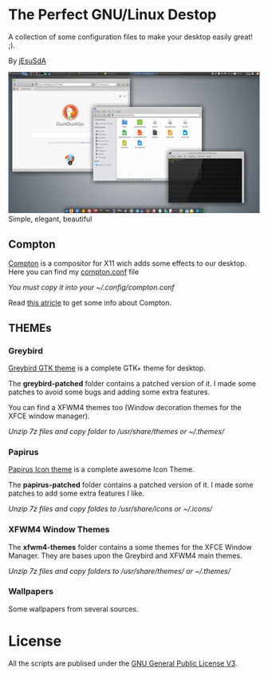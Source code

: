 # The Perfect GNU/Linux Destop
A collection of some configuration files to make your desktop easily great! ;).

By [jEsuSdA](http://www.jesusda.com)

![The Perfect Desktop](screenshots/the-perfect-desktop.png)
Simple, elegant, beautiful

## Compton

[Compton](https://github.com/chjj/compton) is a compositor for X11 wich adds some effects to our desktop.
Here you can find my [compton.conf](compton/compton.conf) file

*You must copy it into your ~/.config/compton.conf*

Read [this atricle](http://duncanlock.net/blog/2013/06/07/how-to-switch-to-compton-for-beautiful-tear-free-compositing-in-xfce/) to get some info about Compton.


## THEMEs

### Greybird

[Greybird GTK theme](https://github.com/shimmerproject/Greybird) is a complete GTK+ theme for desktop.

The **greybird-patched** folder contains a patched version of it. I made some patches to avoid some bugs and adding some extra features.

You can find a XFWM4 themes too (Window decoration themes for the XFCE window manager).

*Unzip 7z files and copy folder to /usr/share/themes or ~/.themes/*

### Papirus

[Papirus Icon theme](https://github.com/PapirusDevelopmentTeam/papirus-icon-theme/) is a complete awesome Icon Theme.

The **papirus-patched** folder contains a patched version of it. I made some patches to add some extra features I like.

*Unzip 7z files and copy foldes to /usr/share/icons or ~/.icons/*


### XFWM4 Window Themes

The **xfwm4-themes** folder contains a some themes for the XFCE Window Manager. They are bases upon the Greybird and XFWM4 main themes.


*Unzip 7z files and copy folders to /usr/share/themes/ or ~/.themes/*


### Wallpapers

Some wallpapers from several sources.




# License

All the scripts are publised under the [GNU General Public License V3](https://www.gnu.org/licenses/gpl.html).
